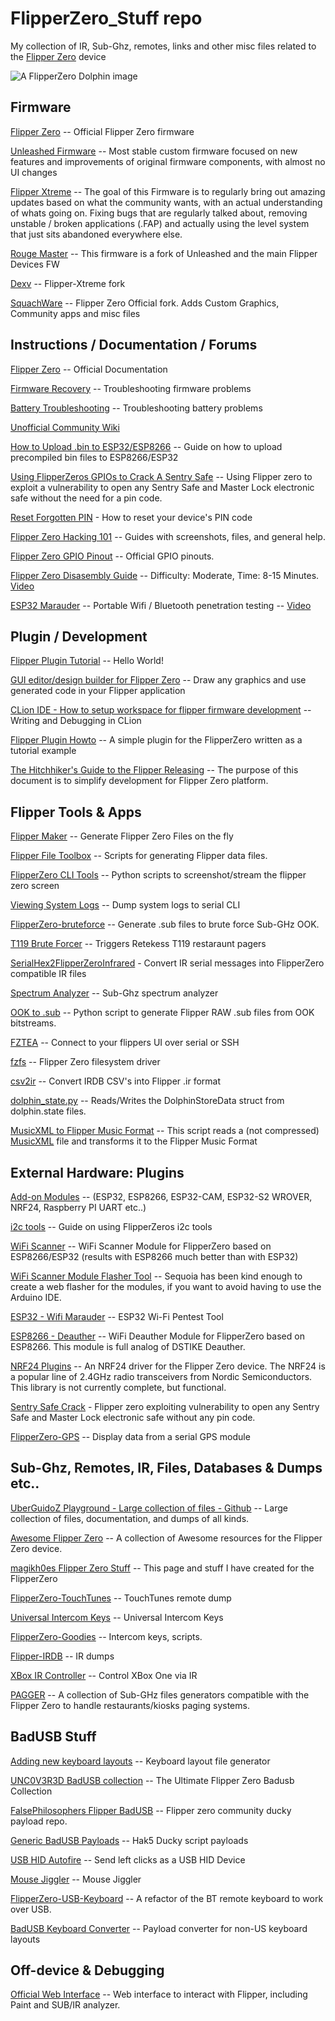 # FlipperZero_Stuff repo
My collection of IR, Sub-Ghz, remotes, links and other misc files related to the [Flipper Zero](https://www.flipperzero.one/) device


![A FlipperZero Dolphin image](https://thumb.tildacdn.com/tild3139-3163-4538-b437-643239623131/-/resize/690x/-/format/webp/fpr_web_1.jpg)


## Firmware
[Flipper Zero](https://github.com/flipperdevices/flipperzero-firmware) -- Official Flipper Zero firmware

[Unleashed Firmware](https://github.com/DarkFlippers/unleashed-firmware) -- Most stable custom firmware focused on new features and improvements of original firmware components, with almost no UI changes

[Flipper Xtreme](https://github.com/ClaraCrazy/Flipper-Xtreme) -- The goal of this Firmware is to regularly bring out amazing updates based on what the community wants, with an actual understanding of whats going on. Fixing bugs that are regularly talked about, removing unstable / broken applications (.FAP) and actually using the level system that just sits abandoned everywhere else.

[Rouge Master](https://github.com/RogueMaster/flipperzero-firmware-wPlugins) -- This firmware is a fork of Unleashed and the main Flipper Devices FW

[Dexv](https://github.com/DXVVAY/Dexvmaster0) -- Flipper-Xtreme fork

[SquachWare](https://github.com/skizzophrenic/SquachWare-CFW) -- Flipper Zero Official fork. Adds Custom Graphics, Community apps and misc files

 
 
 
## Instructions / Documentation / Forums
[Flipper Zero](https://docs.flipperzero.one/)  -- Official Documentation

[Firmware Recovery](https://docs.flipperzero.one/basics/firmware-update/firmware-recovery) -- Troubleshooting firmware problems

[Battery Troubleshooting](https://cdn.flipperzero.one/self-repair-guide.pdf) -- Troubleshooting battery problems

[Unofficial Community Wiki](https://flipperzero.miraheze.org/wiki/Main_Page)

[How to Upload .bin to ESP32/ESP8266](https://github.com/SequoiaSan/Guide-How-To-Upload-bin-to-ESP8266-ESP32) -- Guide on how to upload precompiled bin files to ESP8266/ESP32

[Using FlipperZeros GPIOs to Crack A Sentry Safe](https://github.com/DarkFlippers/unleashed-firmware/blob/dev/documentation/SentrySafe.md) -- Using Flipper zero to exploit a vulnerability to open any Sentry Safe and Master Lock electronic safe without the need for a pin code.

[Reset Forgotten PIN](https://gist.github.com/djsime1/18d73b981249859f17aab3e2bfd2b600) - How to reset your device's PIN code

[Flipper Zero Hacking 101](https://flipper.pingywon.com/) --  Guides with screenshots, files, and general help.

[Flipper Zero GPIO Pinout](https://miro.com/app/board/uXjVO_LaYYI=/?moveToWidget=3458764522696947614&cot=10) -- Official GPIO pinouts.

[Flipper Zero Disasembly Guide](https://www.ifixit.com/Guide/Flipper+Zero+Disassembly/151455) -- Difficulty: Moderate, Time: 8-15 Minutes. [Video](https://youtu.be/38pHe7M4vl8)

[ESP32 Marauder](https://github.com/justcallmekoko/ESP32Marauder/wiki/flipper-zero) -- Portable Wifi / Bluetooth penetration testing -- [Video](https://youtu.be/_YLTpNo5xa0)


## Plugin / Development

[Flipper Plugin Tutorial](https://github.com/DroomOne/Flipper-Plugin-Tutorial) -- Hello World!

[ GUI editor/design builder for Flipper Zero](https://ilin.pt/stuff/fui-editor/) -- Draw any graphics and use generated code in your Flipper application

[CLion IDE - How to setup workspace for flipper firmware development](https://krasovs.ky/2022/11/01/flipper-zero-clion.html) -- Writing and Debugging in CLion

[Flipper Plugin Howto](https://github.com/csBlueChip/FlipperZero_plugin_howto) -- A simple plugin for the FlipperZero written as a tutorial example

[The Hitchhiker's Guide to the Flipper Releasing](https://gist.github.com/Th3Un1q3/233fa6900d13caa95c6383e53a92bed1) -- The purpose of this document is to simplify development for Flipper Zero platform.


## Flipper Tools & Apps
[Flipper Maker](https://flippermaker.github.io/) -- Generate Flipper Zero Files on the fly

[Flipper File Toolbox](https://github.com/evilpete/flipper_toolbox) -- Scripts for generating Flipper data files.

[FlipperZero CLI Tools](https://github.com/lomalkin/flipperzero-cli-tools) -- Python scripts to screenshot/stream the flipper zero screen

[Viewing System Logs](https://gist.github.com/jaflo/50c35c46f3ecada7a18c9e5cc203a3f8) -- Dump system logs to serial CLI

[FlipperZero-bruteforce](https://github.com/tobiabocchi/flipperzero-bruteforce) -- Generate .sub files to brute force Sub-GHz OOK.

[T119 Brute Forcer](https://github.com/xb8/t119bruteforcer) -- Triggers Retekess T119 restaraunt pagers

[SerialHex2FlipperZeroInfrared](https://github.com/maehw/SerialHex2FlipperZeroInfrared) - Convert IR serial messages into FlipperZero compatible IR files

[Spectrum Analyzer](https://github.com/jolcese/flipperzero-firmware/tree/spectrum/applications/spectrum_analyzer) -- Sub-Ghz spectrum analyzer

[OOK to .sub](https://gist.github.com/jinschoi/f39dbd82e4e3d99d32ab6a9b8dfc2f55) -- Python script to generate Flipper RAW .sub files from OOK bitstreams.

[FZTEA](https://github.com/jon4hz/fztea) -- Connect to your flippers UI over serial or SSH

[fzfs](https://github.com/dakhnod/fzfs) -- Flipper Zero filesystem driver

[csv2ir](https://github.com/Spexivus/csv2ir) -- Convert IRDB CSV's into Flipper .ir format

[dolphin_state.py](https://github.com/DroomOne/FlipperScripts) -- Reads/Writes the DolphinStoreData struct from dolphin.state files.

[MusicXML to Flipper Music Format](https://github.com/white-gecko/musicxml2fmf0) -- This script reads a (not compressed) [MusicXML](https://en.wikipedia.org/wiki/MusicXML) file and transforms it to the Flipper Music Format 

## External Hardware: Plugins

[Add-on Modules](https://github.com/UberGuidoZ/Flipper/tree/main/GPIO) -- (ESP32, ESP8266, ESP32-CAM, ESP32-S2 WROVER, NRF24, Raspberry PI UART etc..)


[i2c tools](https://github.com/DarkFlippers/unleashed-firmware/blob/dev/applications/external/flipper_i2ctools/README.md) -- Guide on using FlipperZeros i2c tools

[WiFi Scanner](https://github.com/SequoiaSan/FlipperZero-WiFi-Scanner_Module#readme) -- WiFi Scanner Module for FlipperZero based on ESP8266/ESP32 (results with ESP8266 much better than with ESP32)

[WiFi Scanner Module Flasher Tool](https://sequoiasan.github.io/FlipperZero-WiFi-Scanner_Module/) -- Sequoia has been kind enough to create a web flasher for the modules, if you want to avoid having to use the Arduino IDE.

[ESP32 - Wifi Marauder](https://github.com/UberGuidoZ/Flipper/tree/main/Wifi_DevBoard) -- ESP32 Wi-Fi Pentest Tool

[ESP8266 - Deauther](https://github.com/SequoiaSan/FlipperZero-Wifi-ESP8266-Deauther-Module#readme) --  WiFi Deauther Module for FlipperZero based on ESP8266. This module is full analog of DSTIKE Deauther. 

[NRF24 Plugins](https://github.com/DarkFlippers/unleashed-firmware/blob/dev/documentation/NRF24.md) -- An NRF24 driver for the Flipper Zero device. The NRF24 is a popular line of 2.4GHz radio transceivers from Nordic Semiconductors. This library is not currently complete, but functional.

[Sentry Safe Crack](https://github.com/H4ckd4ddy/flipperzero-sentry-safe-plugin) - Flipper zero exploiting vulnerability to open any Sentry Safe and Master Lock electronic safe without any pin code.

[FlipperZero-GPS](https://github.com/ezod/flipperzero-gps) -- Display data from a serial GPS module

[]()
[]()
[]()
[]()


## Sub-Ghz, Remotes, IR, Files, Databases & Dumps etc..

[UberGuidoZ Playground - Large collection of files - Github](https://github.com/UberGuidoZ/Flipper) -- Large collection of files, documentation, and dumps of all kinds.

[Awesome Flipper Zero](https://github.com/djsime1/awesome-flipperzero) -- A collection of Awesome resources for the Flipper Zero device.

[magikh0es Flipper Zero Stuff](https://github.com/magikh0e/FlipperZero_Stuff/) -- This page and stuff I have created for the FlipperZero

[FlipperZero-TouchTunes](https://github.com/jimilinuxguy/flipperzero-touchtunes) -- TouchTunes remote dump

[Universal Intercom Keys](https://github.com/GlUTEN-BASH/Flipper-Starnew) -- Universal Intercom Keys

[FlipperZero-Goodies](https://github.com/wetox-team/flipperzero-goodies) -- Intercom keys, scripts.

[Flipper-IRDB](https://github.com/Lucaslhm/Flipper-IRDB) -- IR dumps

[XBox IR Controller](https://github.com/gebeto/flipper-xbox-controller) -- Control XBox One via IR

[PAGGER](https://meoker.github.io/pagger/) -- A collection of Sub-GHz files generators compatible with the Flipper Zero to handle restaurants/kiosks paging systems.




## BadUSB Stuff

[Adding new keyboard layouts](https://github.com/dummy-decoy/flipperzero_badusb_kl) -- Keyboard layout file generator 

[UNC0V3R3D BadUSB collection](https://github.com/UNC0V3R3D/Flipper_Zero-BadUsb) -- The Ultimate Flipper Zero Badusb Collection

[FalsePhilosophers Flipper BadUSB](https://github.com/FalsePhilosopher/badusb) -- Flipper zero community ducky payload repo.

[Generic BadUSB Payloads](https://github.com/nocomp/Flipper_Zero_Badusb_hack5_payloads) -- Hak5 Ducky script payloads

[USB HID Autofire](https://github.com/pbek/usb_hid_autofire) -- Send left clicks as a USB HID Device

[Mouse Jiggler](https://github.com/MuddledBox/flipperzero-firmware/tree/Mouse_Jiggler/applications/mouse_jiggler) -- Mouse Jiggler

[FlipperZero-USB-Keyboard](https://github.com/huuck/FlipperZeroUSBKeyboard) -- A refactor of the BT remote keyboard to work over USB.

[BadUSB Keyboard Converter](http://helppox.com/badusbconvert.html) -- Payload converter for non-US keyboard layouts


## Off-device & Debugging

[Official Web Interface](https://lab.flipper.net/) -- Web interface to interact with Flipper, including Paint and SUB/IR analyzer.

